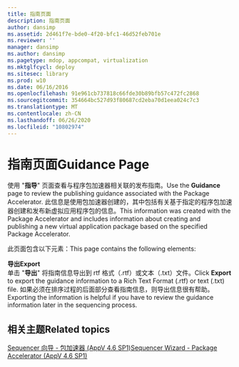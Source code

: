 ```yaml
---
title: 指南页面
description: 指南页面
author: dansimp
ms.assetid: 2d461f7e-bde0-4f20-bfc1-46d52feb701e
ms.reviewer: ''
manager: dansimp
ms.author: dansimp
ms.pagetype: mdop, appcompat, virtualization
ms.mktglfcycl: deploy
ms.sitesec: library
ms.prod: w10
ms.date: 06/16/2016
ms.openlocfilehash: 91e961cb737818c66fde30b89bfb57c472fc2868
ms.sourcegitcommit: 354664bc527d93f80687cd2eba70d1eea024c7c3
ms.translationtype: MT
ms.contentlocale: zh-CN
ms.lasthandoff: 06/26/2020
ms.locfileid: "10802974"
---
```

# <span data-ttu-id="94b69-103">指南页面</span><span class="sxs-lookup"><span data-stu-id="94b69-103">Guidance Page</span></span>


<span data-ttu-id="94b69-104">使用 "**指导**" 页面查看与程序包加速器相关联的发布指南。</span><span class="sxs-lookup"><span data-stu-id="94b69-104">Use the **Guidance** page to review the publishing guidance associated with the Package Accelerator.</span></span> <span data-ttu-id="94b69-105">此信息是使用包加速器创建的，其中包括有关基于指定的程序包加速器创建和发布新虚拟应用程序包的信息。</span><span class="sxs-lookup"><span data-stu-id="94b69-105">This information was created with the Package Accelerator and includes information about creating and publishing a new virtual application package based on the specified Package Accelerator.</span></span>

<span data-ttu-id="94b69-106">此页面包含以下元素：</span><span class="sxs-lookup"><span data-stu-id="94b69-106">This page contains the following elements:</span></span>

<a href="" id="export"></a>**<span data-ttu-id="94b69-107">导出</span><span class="sxs-lookup"><span data-stu-id="94b69-107">Export</span></span>**  
<span data-ttu-id="94b69-108">单击 "**导出**" 将指南信息导出到 rtf 格式（.rtf）或文本（.txt）文件。</span><span class="sxs-lookup"><span data-stu-id="94b69-108">Click **Export** to export the guidance information to a Rich Text Format (.rtf) or text (.txt) file.</span></span> <span data-ttu-id="94b69-109">如果必须在排序过程的后面部分查看指南信息，则导出信息很有帮助。</span><span class="sxs-lookup"><span data-stu-id="94b69-109">Exporting the information is helpful if you have to review the guidance information later in the sequencing process.</span></span>

## <span data-ttu-id="94b69-110">相关主题</span><span class="sxs-lookup"><span data-stu-id="94b69-110">Related topics</span></span>


[<span data-ttu-id="94b69-111">Sequencer 向导 - 包加速器 (AppV 4.6 SP1)</span><span class="sxs-lookup"><span data-stu-id="94b69-111">Sequencer Wizard - Package Accelerator (AppV 4.6 SP1)</span></span>](sequencer-wizard---package-accelerator--appv-46-sp1-.md)

 

 





